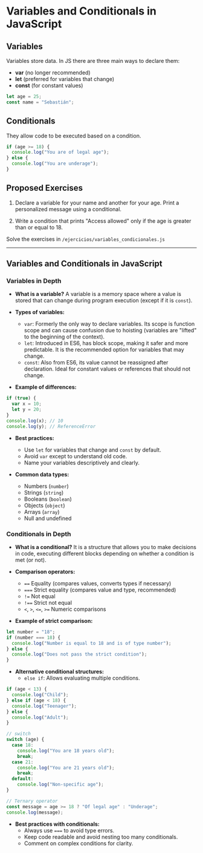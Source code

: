 # Variables and Conditionals in JavaScript

## Variables

Variables store data. In JS there are three main ways to declare them:

- **var** (no longer recommended)
- **let** (preferred for variables that change)
- **const** (for constant values)

```js
let age = 25;
const name = "Sebastián";
```

## Conditionals

They allow code to be executed based on a condition.

```js
if (age >= 18) {
  console.log("You are of legal age");
} else {
  console.log("You are underage");
}
```

## Proposed Exercises

1. Declare a variable for your name and another for your age. Print a personalized message using a conditional.

2. Write a condition that prints "Access allowed" only if the age is greater than or equal to 18.

Solve the exercises in `/ejercicios/variables_condicionales.js`

---

## Variables and Conditionals in JavaScript

### Variables in Depth

- **What is a variable?**
  A variable is a memory space where a value is stored that can change during program execution (except if it is `const`).

- **Types of variables:**
  - `var`: Formerly the only way to declare variables. Its scope is function scope and can cause confusion due to hoisting (variables are "lifted" to the beginning of the context).
  - `let`: Introduced in ES6, has block scope, making it safer and more predictable. It is the recommended option for variables that may change.
  - `const`: Also from ES6, its value cannot be reassigned after declaration. Ideal for constant values or references that should not change.

- **Example of differences:**

```js
if (true) {
  var x = 10;
  let y = 20;
}
console.log(x); // 10
console.log(y); // ReferenceError
```

- **Best practices:**
  - Use `let` for variables that change and `const` by default.
  - Avoid `var` except to understand old code.
  - Name your variables descriptively and clearly.

- **Common data types:**
  - Numbers (`number`)
  - Strings (`string`)
  - Booleans (`boolean`)
  - Objects (`object`)
  - Arrays (`array`)
  - Null and undefined

### Conditionals in Depth

- **What is a conditional?**
  It is a structure that allows you to make decisions in code, executing different blocks depending on whether a condition is met (or not).

- **Comparison operators:**
  - `==` Equality (compares values, converts types if necessary)
  - `===` Strict equality (compares value and type, recommended)
  - `!=` Not equal
  - `!==` Strict not equal
  - `<`, `>`, `<=`, `>=` Numeric comparisons

- **Example of strict comparison:**

```js
let number = "18";
if (number === 18) {
  console.log("Number is equal to 18 and is of type number");
} else {
  console.log("Does not pass the strict condition");
}
```

- **Alternative conditional structures:**
  - `else if`: Allows evaluating multiple conditions.

```js
if (age < 13) {
  console.log("Child");
} else if (age < 18) {
  console.log("Teenager");
} else {
  console.log("Adult");
}

// switch
switch (age) {
  case 18:
    console.log("You are 18 years old");
    break;
  case 21:
    console.log("You are 21 years old");
    break;
  default:
    console.log("Non-specific age");
}

// Ternary operator
const message = age >= 18 ? "Of legal age" : "Underage";
console.log(message);
```

- **Best practices with conditionals:**
  - Always use `===` to avoid type errors.
  - Keep code readable and avoid nesting too many conditionals.
  - Comment on complex conditions for clarity.
